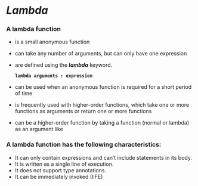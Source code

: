 # ***Lambda***
### A lambda function  
- is a small anonymous function
- can take any number of arguments, but can only have one expression
- are defined using the ***lambda*** keyword.

    __`lambda arguments : expression `__
- can be used when an anonymous function is required for a short period of time
- is frequently used with higher-order functions, which take one or more functions as arguments or return one or more functions
- can be a higher-order function by taking a function (normal or lambda) as an argument like

### A lambda function has the following characteristics:

- It can only contain expressions and can’t include statements in its body.
- It is written as a single line of execution.
- It does not support type annotations.
- It can be immediately invoked (IIFE)


